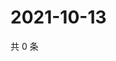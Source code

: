 # 2021-10-13

共 0 条

<!-- BEGIN -->
<!-- 最后更新时间 Wed Oct 13 2021 08:51:38 GMT+0800 (China Standard Time) -->

<!-- END -->
